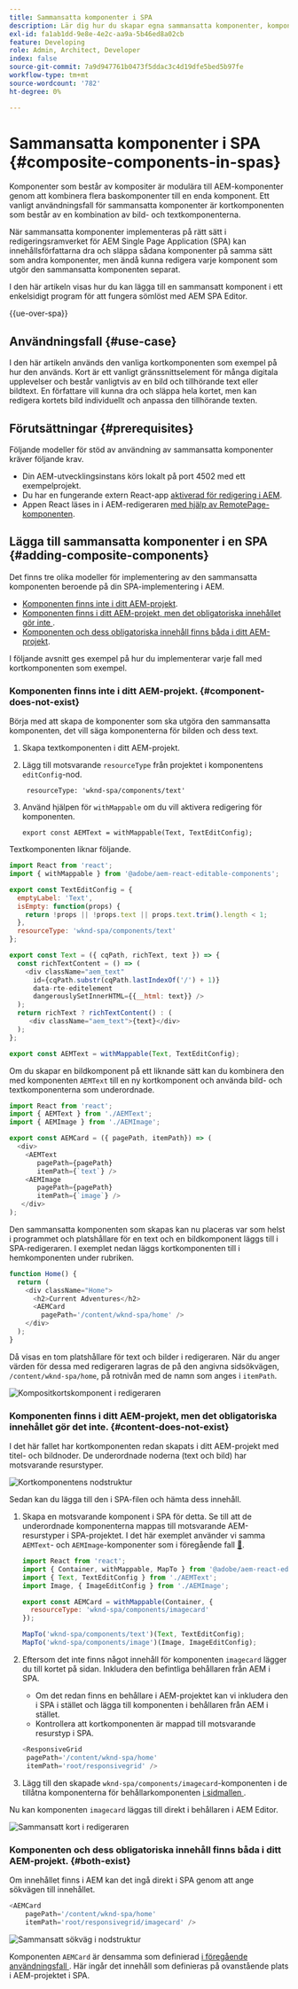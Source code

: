 ```yaml
---
title: Sammansatta komponenter i SPA
description: Lär dig hur du skapar egna sammansatta komponenter, komponenter som består av andra komponenter, som fungerar med AEM Single-Page Application (SPA) Editor.
exl-id: fa1ab1dd-9e8e-4e2c-aa9a-5b46ed8a02cb
feature: Developing
role: Admin, Architect, Developer
index: false
source-git-commit: 7a9d947761b0473f5ddac3c4d19dfe5bed5b97fe
workflow-type: tm+mt
source-wordcount: '782'
ht-degree: 0%

---
```



# Sammansatta komponenter i SPA {#composite-components-in-spas}

Komponenter som består av kompositer är modulära till AEM-komponenter genom att kombinera flera baskomponenter till en enda komponent. Ett vanligt användningsfall för sammansatta komponenter är kortkomponenten som består av en kombination av bild- och textkomponenterna.

När sammansatta komponenter implementeras på rätt sätt i redigeringsramverket för AEM Single Page Application (SPA) kan innehållsförfattarna dra och släppa sådana komponenter på samma sätt som andra komponenter, men ändå kunna redigera varje komponent som utgör den sammansatta komponenten separat.

I den här artikeln visas hur du kan lägga till en sammansatt komponent i ett enkelsidigt program för att fungera sömlöst med AEM SPA Editor.

{{ue-over-spa}}

## Användningsfall {#use-case}

I den här artikeln används den vanliga kortkomponenten som exempel på hur den används. Kort är ett vanligt gränssnittselement för många digitala upplevelser och består vanligtvis av en bild och tillhörande text eller bildtext. En författare vill kunna dra och släppa hela kortet, men kan redigera kortets bild individuellt och anpassa den tillhörande texten.

## Förutsättningar {#prerequisites}

Följande modeller för stöd av användning av sammansatta komponenter kräver följande krav.

* Din AEM-utvecklingsinstans körs lokalt på port 4502 med ett exempelprojekt.
* Du har en fungerande extern React-app [aktiverad för redigering i AEM](editing-external-spa.md).
* Appen React läses in i AEM-redigeraren [med hjälp av RemotePage-komponenten](remote-page.md).

## Lägga till sammansatta komponenter i en SPA {#adding-composite-components}

Det finns tre olika modeller för implementering av den sammansatta komponenten beroende på din SPA-implementering i AEM.

* [Komponenten finns inte i ditt AEM-projekt](#component-does-not-exist).
* [Komponenten finns i ditt AEM-projekt, men det obligatoriska innehållet gör inte ](#content-does-not-exist).
* [Komponenten och dess obligatoriska innehåll finns båda i ditt AEM-projekt](#both-exist).

I följande avsnitt ges exempel på hur du implementerar varje fall med kortkomponenten som exempel.

### Komponenten finns inte i ditt AEM-projekt. {#component-does-not-exist}

Börja med att skapa de komponenter som ska utgöra den sammansatta komponenten, det vill säga komponenterna för bilden och dess text.

1. Skapa textkomponenten i ditt AEM-projekt.
1. Lägg till motsvarande `resourceType` från projektet i komponentens `editConfig`-nod.

   ```text
    resourceType: 'wknd-spa/components/text' 
   ```

1. Använd hjälpen för `withMappable` om du vill aktivera redigering för komponenten.

   ```text
   export const AEMText = withMappable(Text, TextEditConfig); 
   ```

Textkomponenten liknar följande.

```javascript
import React from 'react';
import { withMappable } from '@adobe/aem-react-editable-components';

export const TextEditConfig = {
  emptyLabel: 'Text',
  isEmpty: function(props) {
    return !props || !props.text || props.text.trim().length < 1;
  },
  resourceType: 'wknd-spa/components/text'
};

export const Text = ({ cqPath, richText, text }) => {
  const richTextContent = () => (
    <div className="aem_text"
      id={cqPath.substr(cqPath.lastIndexOf('/') + 1)}
      data-rte-editelement
      dangerouslySetInnerHTML={{__html: text}} />
  );
  return richText ? richTextContent() : (
     <div className="aem_text">{text}</div>
  );
};

export const AEMText = withMappable(Text, TextEditConfig);
```

Om du skapar en bildkomponent på ett liknande sätt kan du kombinera den med komponenten `AEMText` till en ny kortkomponent och använda bild- och textkomponenterna som underordnade.

```javascript
import React from 'react';
import { AEMText } from './AEMText';
import { AEMImage } from './AEMImage';

export const AEMCard = ({ pagePath, itemPath}) => (
  <div>
    <AEMText
       pagePath={pagePath}
       itemPath={`text`} />
    <AEMImage
       pagePath={pagePath}
       itemPath={`image`} />
   </div>
);
```

Den sammansatta komponenten som skapas kan nu placeras var som helst i programmet och platshållare för en text och en bildkomponent läggs till i SPA-redigeraren. I exemplet nedan läggs kortkomponenten till i hemkomponenten under rubriken.

```javascript
function Home() {
  return (
    <div className="Home">
      <h2>Current Adventures</h2>
      <AEMCard
        pagePath='/content/wknd-spa/home' />
    </div>
  );
}
```

Då visas en tom platshållare för text och bilder i redigeraren. När du anger värden för dessa med redigeraren lagras de på den angivna sidsökvägen, `/content/wknd-spa/home`, på rotnivån med de namn som anges i `itemPath`.

![Kompositkortskomponent i redigeraren](assets/composite-card.png)

### Komponenten finns i ditt AEM-projekt, men det obligatoriska innehållet gör det inte. {#content-does-not-exist}

I det här fallet har kortkomponenten redan skapats i ditt AEM-projekt med titel- och bildnoder. De underordnade noderna (text och bild) har motsvarande resurstyper.

![Kortkomponentens nodstruktur](assets/composite-node-structure.png)

Sedan kan du lägga till den i SPA-filen och hämta dess innehåll.

1. Skapa en motsvarande komponent i SPA för detta. Se till att de underordnade komponenterna mappas till motsvarande AEM-resurstyper i SPA-projektet. I det här exemplet använder vi samma `AEMText`- och `AEMImage`-komponenter som i föregående fall [&#128279;](#component-does-not-exist).

   ```javascript
   import React from 'react';
   import { Container, withMappable, MapTo } from '@adobe/aem-react-editable-components';
   import { Text, TextEditConfig } from './AEMText';
   import Image, { ImageEditConfig } from './AEMImage';
   
   export const AEMCard = withMappable(Container, {
     resourceType: 'wknd-spa/components/imagecard'
   });
   
   MapTo('wknd-spa/components/text')(Text, TextEditConfig);
   MapTo('wknd-spa/components/image')(Image, ImageEditConfig);
   ```

1. Eftersom det inte finns något innehåll för komponenten `imagecard` lägger du till kortet på sidan. Inkludera den befintliga behållaren från AEM i SPA.
   * Om det redan finns en behållare i AEM-projektet kan vi inkludera den i SPA i stället och lägga till komponenten i behållaren från AEM i stället.
   * Kontrollera att kortkomponenten är mappad till motsvarande resurstyp i SPA.

   ```javascript
   <ResponsiveGrid
    pagePath='/content/wknd-spa/home'
    itemPath='root/responsivegrid' />
   ```

1. Lägg till den skapade `wknd-spa/components/imagecard`-komponenten i de tillåtna komponenterna för behållarkomponenten [ i sidmallen ](/help/sites-cloud/authoring/page-editor/templates.md).

Nu kan komponenten `imagecard` läggas till direkt i behållaren i AEM Editor.

![Sammansatt kort i redigeraren](assets/composite-card.gif)

### Komponenten och dess obligatoriska innehåll finns båda i ditt AEM-projekt. {#both-exist}

Om innehållet finns i AEM kan det ingå direkt i SPA genom att ange sökvägen till innehållet.

```javascript
<AEMCard
    pagePath='/content/wknd-spa/home'
    itemPath='root/responsivegrid/imagecard' />
```

![Sammansatt sökväg i nodstruktur](assets/composite-path.png)

Komponenten `AEMCard` är densamma som definierad [ i föregående användningsfall ](#content-does-not-exist). Här ingår det innehåll som definieras på ovanstående plats i AEM-projektet i SPA.
